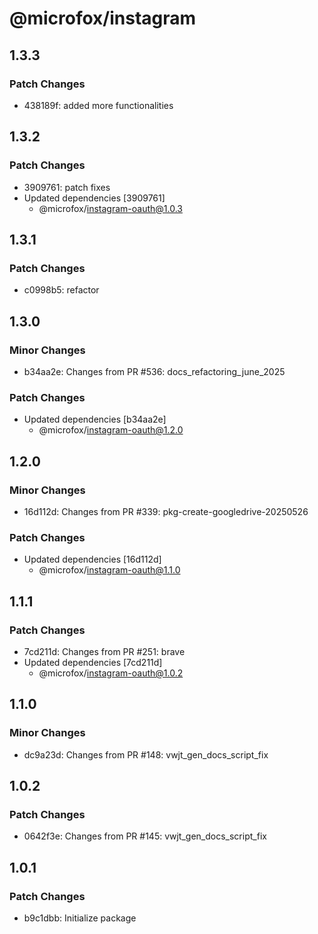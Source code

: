 # @microfox/instagram

## 1.3.3

### Patch Changes

- 438189f: added more functionalities

## 1.3.2

### Patch Changes

- 3909761: patch fixes
- Updated dependencies [3909761]
  - @microfox/instagram-oauth@1.0.3

## 1.3.1

### Patch Changes

- c0998b5: refactor

## 1.3.0

### Minor Changes

- b34aa2e: Changes from PR #536: docs_refactoring_june_2025

### Patch Changes

- Updated dependencies [b34aa2e]
  - @microfox/instagram-oauth@1.2.0

## 1.2.0

### Minor Changes

- 16d112d: Changes from PR #339: pkg-create-googledrive-20250526

### Patch Changes

- Updated dependencies [16d112d]
  - @microfox/instagram-oauth@1.1.0

## 1.1.1

### Patch Changes

- 7cd211d: Changes from PR #251: brave
- Updated dependencies [7cd211d]
  - @microfox/instagram-oauth@1.0.2

## 1.1.0

### Minor Changes

- dc9a23d: Changes from PR #148: vwjt_gen_docs_script_fix

## 1.0.2

### Patch Changes

- 0642f3e: Changes from PR #145: vwjt_gen_docs_script_fix

## 1.0.1

### Patch Changes

- b9c1dbb: Initialize package
